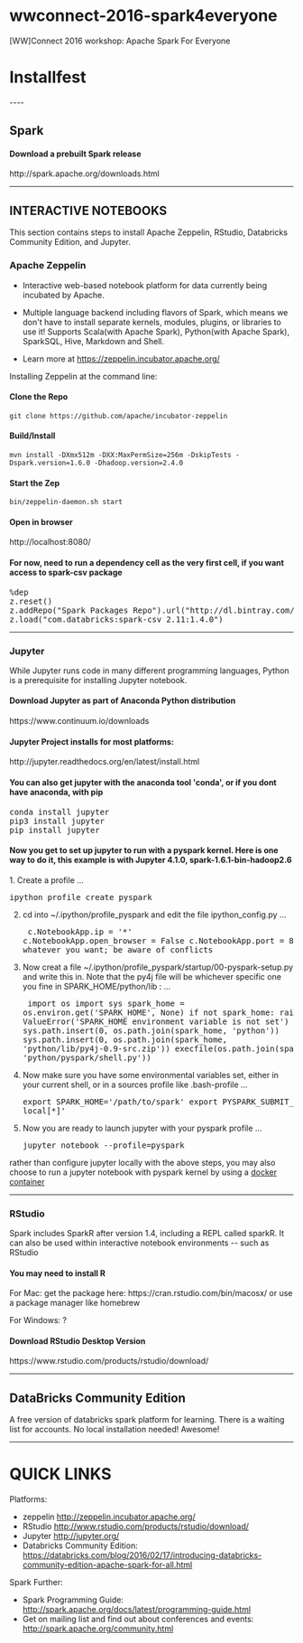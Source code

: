 # wwconnect-2016-spark4everyone
[WW]Connect 2016 workshop: Apache Spark For Everyone


<h1>Installfest</h1>
----

<h2>Spark</h2>

<h4>Download a prebuilt Spark release</h4>
http://spark.apache.org/downloads.html

-----
<h2>INTERACTIVE NOTEBOOKS</h2>
This section contains steps to install Apache Zeppelin, RStudio, Databricks Community Edition, and Jupyter.

<h3>Apache Zeppelin</h3>

* Interactive web-based notebook platform for data currently being incubated by Apache. 

* Multiple language backend including flavors of Spark, which means we don't have to install separate kernels, modules, plugins, or libraries to use it! Supports Scala(with Apache Spark), Python(with Apache Spark), SparkSQL, Hive, Markdown and Shell.

* Learn more at https://zeppelin.incubator.apache.org/

Installing Zeppelin at the command line:

<h4>Clone the Repo</h4>

```git clone https://github.com/apache/incubator-zeppelin```

<h4>Build/Install</h4>

```mvn install -DXmx512m -DXX:MaxPermSize=256m -DskipTests -Dspark.version=1.6.0 -Dhadoop.version=2.4.0```

<h4>Start the Zep</h4>

```bin/zeppelin-daemon.sh start```

<h4>Open in browser</h4>

http://localhost:8080/

<h4>For now, need to run a dependency cell as the very first cell, if you want access to spark-csv package</h4>
<pre>
%dep
z.reset()
z.addRepo("Spark Packages Repo").url("http://dl.bintray.com/spark-packages/maven")
z.load("com.databricks:spark-csv_2.11:1.4.0")
</pre>

-----

<h3>Jupyter</h3>

While Jupyter runs code in many different programming languages, Python is a prerequisite for installing Jupyter notebook.

<h4>Download Jupyter as part of Anaconda Python distribution</h4>
https://www.continuum.io/downloads

<h4>Jupyter Project installs for most platforms:</h4>
http://jupyter.readthedocs.org/en/latest/install.html

<h4>You can also get jupyter with the anaconda tool 'conda', or if you dont have anaconda, with pip</h4>

<pre>conda install jupyter
pip3 install jupyter
pip install jupyter
</pre>

<h4>Now you get to set up jupyter to run with a pyspark kernel. Here is one way to do it, this example is with Jupyter 4.1.0, spark-1.6.1-bin-hadoop2.6</h4>
1. Create a profile 
...<pre>ipython profile create pyspark</pre>

2. cd into ~/.ipython/profile_pyspark and edit the file ipython_config.py
...<pre>
c.NotebookApp.ip = '*'
c.NotebookApp.open_browser = False
c.NotebookApp.port = 8880 # or whatever you want; be aware of conflicts
</pre>

3. Now creat a file ~/.ipython/profile_pyspark/startup/00-pyspark-setup.py and write this in. Note that the py4j file will be whichever specific one you fine in SPARK_HOME/python/lib :
...<pre>
import os
import sys
spark_home = os.environ.get('SPARK_HOME', None)
  if not spark_home:
      raise ValueError('SPARK_HOME environment variable is not set')
sys.path.insert(0, os.path.join(spark_home, 'python'))
  sys.path.insert(0, os.path.join(spark_home, 'python/lib/py4j-0.9-src.zip'))
execfile(os.path.join(spark_home, 'python/pyspark/shell.py'))
</pre>

4. Now make sure you have some environmental variables set, either in your current shell, or in a sources profile like .bash-profile
...<pre>
export SPARK_HOME='/path/to/spark'
export PYSPARK_SUBMIT_ARGS='--master local[*]'
</pre>

5. Now you are ready to launch jupyter with your pyspark profile
...<pre>jupyter notebook --profile=pyspark</pre>

rather than configure jupyter locally with the above steps, you may also choose to run a jupyter notebook with pyspark kernel by using a [docker container](https://wegetsignal.wordpress.com/2016/03/23/jupyter-spark-docker/) 
_______

<h3>RStudio</h3>

Spark includes SparkR after version 1.4, including a REPL called sparkR. It can also be used within interactive notebook environments -- such as RStudio


<h4>You may need to install R</h4>
For Mac:
get the package here: https://cran.rstudio.com/bin/macosx/
or use a package manager like homebrew

For Windows:
?

<h4>Download RStudio Desktop Version</h4>
https://www.rstudio.com/products/rstudio/download/

----

<h2>DataBricks Community Edition</h2>

A free version of databricks spark platform for learning. 
There is a waiting list for accounts. 
No local installation needed! Awesome!

----

<h1>QUICK LINKS</h1>

Platforms:

* zeppelin http://zeppelin.incubator.apache.org/
* RStudio http://www.rstudio.com/products/rstudio/download/
* Jupyter http://jupyter.org/
* Databricks Community Edition: https://databricks.com/blog/2016/02/17/introducing-databricks-community-edition-apache-spark-for-all.html

Spark Further:
* Spark Programming Guide: http://spark.apache.org/docs/latest/programming-guide.html
* Get on mailing list and find out about conferences and events: http://spark.apache.org/community.html






